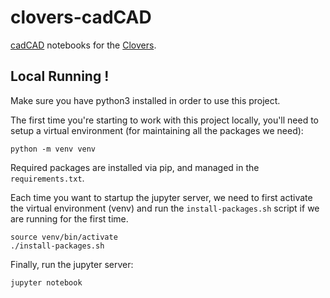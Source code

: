 # clovers-cadCAD

[cadCAD](https://github.com/BlockScience/cadCAD-Tutorials) notebooks for the [Clovers](https://clovers.network).

## Local Running !

Make sure you have python3 installed in order to use this project.

The first time you're starting to work with this project locally, you'll need to setup a virtual environment (for maintaining all the packages we need):
```
python -m venv venv
```

Required packages are installed via pip, and managed in the `requirements.txt`.

Each time you want to startup the jupyter server, we need to first activate the virtual environment (venv) and run the `install-packages.sh` script if we are running for the first time.

```
source venv/bin/activate
./install-packages.sh
```

Finally, run the jupyter server:
```
jupyter notebook
```
